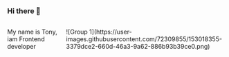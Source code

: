 ### Hi there 👋
 <div
      style="
        display: flex;
        align-items: center;
        justify-content: space-between;
        gap: 1rem;
      "
    >
      <p>My name is Tony, iam Frontend developer</p>

 <p>
  ![Group 1](https://user-images.githubusercontent.com/72309855/153018355-3379dce2-660d-46a3-9a62-886b93b39ce0.png)
 </p>
    </div>
